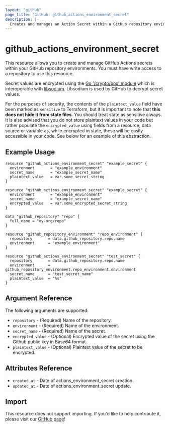 ```yaml
---
layout: "github"
page_title: "GitHub: github_actions_environment_secret"
description: |-
  Creates and manages an Action Secret within a GitHub repository environment
---
```


# github_actions_environment_secret

This resource allows you to create and manage GitHub Actions secrets within your GitHub repository environments.
You must have write access to a repository to use this resource.

Secret values are encrypted using the [Go '/crypto/box' module](https://godoc.org/golang.org/x/crypto/nacl/box) which is
interoperable with [libsodium](https://libsodium.gitbook.io/doc/). Libsodium is used by GitHub to decrypt secret values.

For the purposes of security, the contents of the `plaintext_value` field have been marked as `sensitive` to Terraform,
but it is important to note that **this does not hide it from state files**. You should treat state as sensitive always.
It is also advised that you do not store plaintext values in your code but rather populate the `encrypted_value`
using fields from a resource, data source or variable as, while encrypted in state, these will be easily accessible
in your code. See below for an example of this abstraction.

## Example Usage

```hcl
resource "github_actions_environment_secret" "example_secret" {
  environment       = "example_environment"
  secret_name       = "example_secret_name"
  plaintext_value   = var.some_secret_string
}

resource "github_actions_environment_secret" "example_secret" {
  environment       = "example_environment"
  secret_name       = "example_secret_name"
  encrypted_value   = var.some_encrypted_secret_string
}
```

```hcl
data "github_repository" "repo" {
  full_name = "my-org/repo"
}

resource "github_repository_environment" "repo_environment" {
  repository       = data.github_repository.repo.name
  environment      = "example_environment"
}

resource "github_actions_environment_secret" "test_secret" {
  repository       = data.github_repository.repo.name
  environment      = github_repository_environment.repo_environment.environment
  secret_name      = "test_secret_name"
  plaintext_value  = "%s"
}
```

## Argument Reference

The following arguments are supported:


* `repository`              - (Required) Name of the repository.
* `environment`             - (Required) Name of the environment.
* `secret_name`             - (Required) Name of the secret.
* `encrypted_value`         - (Optional) Encrypted value of the secret using the Github public key in Base64 format.
* `plaintext_value`         - (Optional) Plaintext value of the secret to be encrypted.

## Attributes Reference

* `created_at`      - Date of actions_environment_secret creation.
* `updated_at`      - Date of actions_environment_secret update.

## Import

This resource does not support importing. If you'd like to help contribute it, please visit our [GitHub page](https://github.com/integrations/terraform-provider-github)!